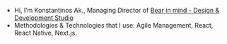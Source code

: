 - Hi, I’m Konstantinos Ak., Managing Director of [Bear in mind - Design & Development Studio](https://bearinmind.gr)
- Methodologies & Technologies that I use: Agile Management, React, React Native, Next.js. 

<!---
haggardon/haggardon is a ✨ special ✨ repository because its `README.md` (this file) appears on your GitHub profile.
You can click the Preview link to take a look at your changes.
--->
